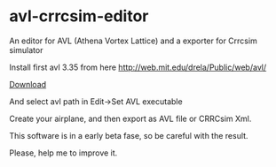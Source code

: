 avl-crrcsim-editor
==================

An editor for AVL (Athena Vortex Lattice) and a exporter for Crrcsim simulator

Install first avl 3.35 from here http://web.mit.edu/drela/Public/web/avl/

[Download](https://github.com/TLmaK0/avl-crrcsim-editor/releases/latest)

And select avl path in Edit->Set AVL executable

Create your airplane, and then export as AVL file or CRRCsim Xml.

This software is in a early beta fase, so be careful with the result.

Please, help me to improve it.
